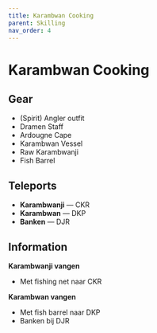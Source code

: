 ```yaml
---
title: Karambwan Cooking
parent: Skilling
nav_order: 4
---
```


# Karambwan Cooking

## Gear

- (Spirit) Angler outfit  
- Dramen Staff  
- Ardougne Cape  
- Karambwan Vessel  
- Raw Karambwanji  
- Fish Barrel

## Teleports

- **Karambwanji** — CKR  
- **Karambwan** — DKP  
- **Banken** — DJR  

## Information

**Karambwanji vangen**  
- Met fishing net naar CKR  

**Karambwan vangen**  
- Met fish barrel naar DKP  
- Banken bij DJR  
